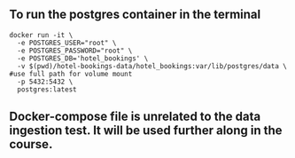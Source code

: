 ## To run the postgres container in the terminal

```console
docker run -it \
  -e POSTGRES_USER="root" \
  -e POSTGRES_PASSWORD="root" \
  -e POSTGRES_DB='hotel_bookings' \
  -v $(pwd)/hotel-bookings-data/hotel_bookings:var/lib/postgres/data \   #use full path for volume mount
  -p 5432:5432 \
  postgres:latest
```

## Docker-compose file is unrelated to the data ingestion test. It will be used further along in the course. 